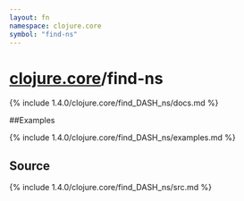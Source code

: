 ```yaml
---
layout: fn
namespace: clojure.core
symbol: "find-ns"
---
```


# [clojure.core](../)/find-ns

{% include 1.4.0/clojure.core/find_DASH_ns/docs.md %}

##Examples

{% include 1.4.0/clojure.core/find_DASH_ns/examples.md %}
## Source
{% include 1.4.0/clojure.core/find_DASH_ns/src.md %}

